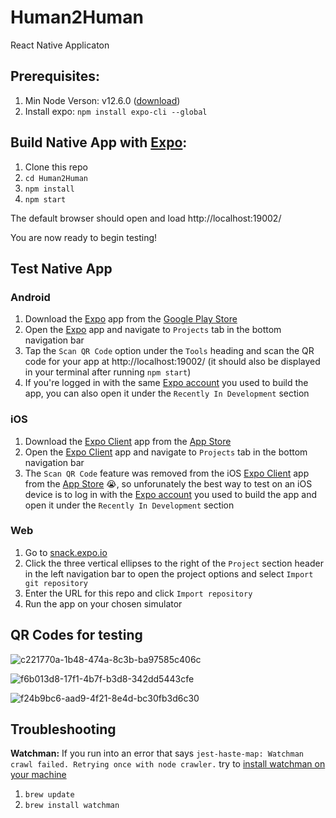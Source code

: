 # Human2Human

React Native Applicaton

## Prerequisites:

1. Min Node Verson: v12.6.0 ([download](https://nodejs.org/en/download/))
2. Install expo: `npm install expo-cli --global`

## Build Native App with [Expo](https://expo.io/features):

1. Clone this repo
2. `cd Human2Human`
3. `npm install`
4. `npm start`

The default browser should open and load http://localhost:19002/

You are now ready to begin testing!

## Test Native App

### Android

1. Download the [Expo](https://play.google.com/store/apps/details?id=host.exp.exponent&hl=en_CA) app from the [Google Play Store](https://play.google.com/store/)
2. Open the [Expo](https://play.google.com/store/apps/details?id=host.exp.exponent&hl=en_CA) app and navigate to `Projects` tab in the bottom navigation bar
3. Tap the `Scan QR Code` option under the `Tools` heading and scan the QR code for your app at http://localhost:19002/ (it should also be displayed in your terminal after running `npm start`)
4. If you're logged in with the same [Expo account](https://expo.io/signup) you used to build the app, you can also open it under the `Recently In Development` section

### iOS

1. Download the [Expo Client](https://apps.apple.com/ca/app/expo-client/id982107779) app from the [App Store](https://www.apple.com/ca/ios/app-store/)
2. Open the [Expo Client](https://apps.apple.com/ca/app/expo-client/id982107779) app and navigate to `Projects` tab in the bottom navigation bar
3. The `Scan QR Code` feature was removed from the iOS [Expo Client](https://apps.apple.com/ca/app/expo-client/id982107779) app from the [App Store](https://www.apple.com/ca/ios/app-store/) 😭, so unforunately the best way to test on an iOS device is to log in with the [Expo account](https://expo.io/signup) you used to build the app and open it under the `Recently In Development` section

### Web

1. Go to [snack.expo.io](https://snack.expo.io/)
2. Click the three vertical ellipses to the right of the `Project` section header in the left navigation bar to open the project options and select `Import git repository`
3. Enter the URL for this repo and click `Import repository`
4. Run the app on your chosen simulator

## QR Codes for testing

![c221770a-1b48-474a-8c3b-ba97585c406c](https://user-images.githubusercontent.com/5456509/65389486-d4303100-dd24-11e9-8feb-9ef5130229dd.png)

![f6b013d8-17f1-4b7f-b3d8-342dd5443cfe](https://user-images.githubusercontent.com/5456509/65389492-dd210280-dd24-11e9-8a82-1a18c347d13a.png)

![f24b9bc6-aad9-4f21-8e4d-bc30fb3d6c30](https://user-images.githubusercontent.com/5456509/65389493-e316e380-dd24-11e9-8228-b42b27efbe24.png)

## Troubleshooting

**Watchman:**
If you run into an error that says
`jest-haste-map: Watchman crawl failed. Retrying once with node crawler.`
try to [install watchman on your machine](https://facebook.github.io/watchman/docs/install.html#build-install)

1. `brew update`
2. `brew install watchman`
